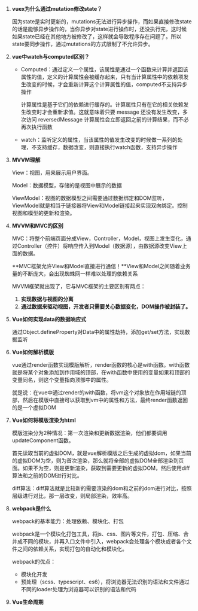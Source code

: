1. **vuex为什么通过mutation修改state？**

   因为state是实时更新的，mutations无法进行异步操作，而如果直接修改state的话是能够异步操作的，当你异步对state进行操作时，还没执行完，这时候如果state已经在其他地方被修改了，这样就会导致程序存在问题了。所以state要同步操作，通过mutations的方式限制了不允许异步。

2. **vue中watch与computed区别？**
   - Computed：通过定义一个属性，该属性是通过一个函数来计算并返回该属性的值，定义的计算属性会被缓存起来，只有当计算属性中的依赖项发生改变的时候，才会重新计算这个计算属性的值，computed不支持异步操作

     计算属性是基于它们的依赖进行缓存的。计算属性只有在它的相关依赖发生改变时才会重新求值。这就意味着只要 message 还没有发生改变，多次访问 reversedMessage 计算属性会立即返回之前的计算结果，而不必再次执行函数

   - watch：监听定义的属性，当该属性的值发生改变的时候做一系列的处理，不支持缓存，数据改变，则直接执行watch函数，支持异步操作

3. **MVVM理解**

   View：视图，用来展示用户界面。

   Model：数据模型，存储的是视图中展示的数据

   ViewModel：视图的数据模型之间需要通过数据绑定和DOM监听， ViewModel就是相当于链接器将View和Model链接起来实现双向绑定。控制视图和模型的更新和渲染。

4. **MVVM和MVC的区别**

   MVC：将整个前端页面分成View，Controller，Model，视图上发生变化，通过Controller（控件）将响应传入到Model（数据源），由数据源改变View上面的数据。

   **MVC框架允许View和Model直接进行通信！**View和Model之间随着业务量的不断庞大，会出现蜘蛛网一样难以处理的依赖关系

   MVVM框架就出现了，它与MVC框架的主要区别有两点：

   1. **实现数据与视图的分离**
   2. **通过数据来驱动视图，开发者只需要关心数据变化，DOM操作被封装了。**

5. **Vue如何实现data的数据响应式**

   通过Object.defineProperty对Data中的属性劫持，添加get/set方法，实现数据监听

6. **Vue如何解析模版**

   vue通过render函数实现模版解析，render函数的核心是with函数。with函数就是将某个对象添加到作用域的顶部，在with函数中使用的变量如果和顶部的变量同名，则这个变量指向顶部中的属性。

   就是说：在vue中通过render的with函数，将vm这个对象放在作用域链的顶部，然后在模版中直接可以获取到vm中的属性和方法，最终render函数返回的是一个虚拟DOM

7. **Vue如何将模版渲染为html**

   模版渲染分为2种情况：第一次渲染和更新数据渲染，他们都要调用updateComponent函数。

   首先读取当前的虚拟DOM，就是vue解析模版之后生成的虚拟dom，如果当前的虚拟DOM为空，则为首次渲染，那么就将全部的虚拟DOM全部渲染到页面。如果不为空，则是更新渲染，获取到需要更新的虚拟DOM，然后使用diff算法和之前的DOM进行对比。

   diff算法：diff算法就是比较新的需要渲染的dom和之前的dom进行对比，按照层级进行对比，那一层改变，则局部渲染，效率高。
   
8. **webpack是什么**

   webpack的基本能力：处理依赖、模块化、打包

   webpack是一个模块化打包工具，将js、css、图片等文件，打包、压缩、合并成不同的模块，并再入口文件中引入，webpack会处理各个模块或者各个文件之间的依赖关系，实现打包的自动化和模块化。

   webpack的优点：

   	- 模块化开发
   	- 预处理（scss、typescript、es6），将浏览器无法识别的语法和文件通过不同的loader处理为浏览器可以识别的语法和代码
   
9. **Vue生命周期**

   